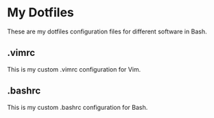 # My Dotfiles
These are my dotfiles configuration files for different software in Bash.
## .vimrc
This is my custom .vimrc configuration for Vim.
## .bashrc
This is my custom .bashrc configuration for Bash.
